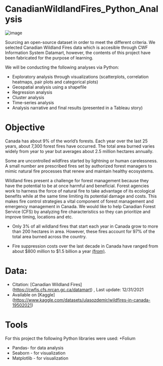 # CanadianWildlandFires_Python_Analysis
![image](https:)

Sourcing an open-source dataset in order to meet the different criteria. We selected Canadian Wildland Fires data which is accesible through CWF Information System Datamart, however, the contents of this project have been fabricated for the purpose of learning. 

We will be conducting the following analyses via Python:
- Exploratory analysis through visualizations (scatterplots, correlation heatmaps, pair plots and categorical plots)
- Geospatial analysis using a shapefile
- Regression analysis
- Cluster analysis
- Time-series analysis
- Analysis narrative and final results (presented in a Tableau story)

# Objective
Canada has about 9% of the world’s forests. Each year over the last 25 years, about 7,300 forest fires have occurred. The total area burned varies widely from year to year but averages about 2.5 million hectares annually.

Some are uncontrolled wildfires started by lightning or human carelessness. A small number are prescribed fires set by authorized forest managers to mimic natural fire processes that renew and maintain healthy ecosystems.

Wildland fires present a challenge for forest management because they have the potential to be at once harmful and beneficial. Forest agencies work to harness the force of natural fire to take advantage of its ecological benefits while at the same time limiting its potential damage and costs. This makes fire control strategies a vital component of forest management and emergency management in Canada. We would like to help Canadian Forest Service (CFS) by analyzing fire characteristics so they can prioritize and improve timing, locations and etc. 

- Only 3% of all wildland fires that start each year in Canada grow to more than 200 hectares in area. However, these fires account for 97% of the total area burned across the country.

- Fire suppression costs over the last decade in Canada have ranged from about $800 million to $1.5 billion a year [(from)](https://natural-resources.canada.ca/our-natural-resources/forests/wildland-fires-insects-disturbances/forest-fires/13143).

# Data:
- Citation: [Canadian Wildland Fires] (https://cwfis.cfs.nrcan.gc.ca/datamart) , Last update: 12/31/2021
- Available on [Kaggle] (https://www.kaggle.com/datasets/ulasozdemir/wildfires-in-canada-19502021)

# Tools
For this project the following Python libraries were used:
+Folium 
+ Pandas- for data analysis
+ Seaborn - for visualization
+ Matplotlib - for visualization

